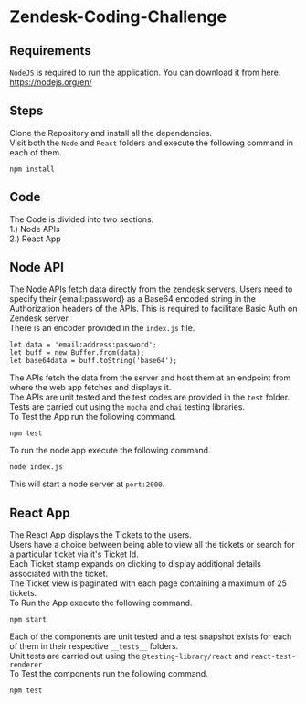 # Zendesk-Coding-Challenge

## Requirements
`NodeJS` is required to run the application. You can download it from here.<br/>
https://nodejs.org/en/
<br/>
## Steps
Clone the Repository and install all the dependencies.<br/>
Visit both the `Node` and `React` folders and execute the following command in each of them.<br/>
```
npm install
```
## Code
The Code is divided into two sections:<br/>
1.) Node APIs<br/>
2.) React App

## Node API
The Node APIs fetch data directly from the zendesk servers. Users need to specify their {email:password} as a Base64 encoded string in the Authorization headers of the APIs. This is required to facilitate Basic Auth on Zendesk server.<br/>
There is an encoder provided in the `index.js` file.
```
let data = 'email:address:password';
let buff = new Buffer.from(data);
let base64data = buff.toString('base64');
```
The APIs fetch the data from the server and host them at an endpoint from where the web app fetches and displays it.<br/>
The APIs are unit tested and the test codes are provided in the `test` folder.<br/>
Tests are carried out using the `mocha` and `chai` testing libraries.<br/>
To Test the App run the following command.<br/>
```
npm test
```
To run the node app execute the following command.<br/>
```
node index.js
```
This will start a node server at `port:2000`.<br/>

## React App
The React App displays the Tickets to the users.<br/>
Users have a choice between being able to view all the tickets or search for a particular ticket via it's Ticket Id.<br/>
Each Ticket stamp expands on clicking to display additional details associated with the ticket.<br/>
The Ticket view is paginated with each page containing a maximum of 25 tickets.<br/>
To Run the App execute the following command.<br/>
```
npm start
```
Each of the components are unit tested and a test snapshot exists for each of them in their respective `__tests__` folders.<br/>
Unit tests are carried out using the `@testing-library/react` and `react-test-renderer`<br/>
To Test the components run the following command.<br/>
```
npm test
```
